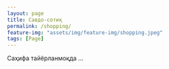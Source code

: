 ```yaml
---
layout: page
title: Савдо-сотиқ
permalink: /shopping/
feature-img: "assets/img/feature-img/shopping.jpeg"
tags: [Page]
---
```


Саҳифа тайёрланмоқда ...